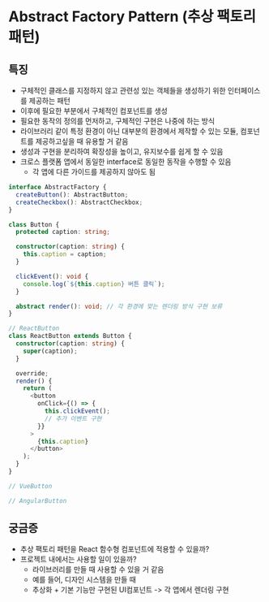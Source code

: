 # Abstract Factory Pattern (추상 팩토리 패턴)

## 특징

- 구체적인 클래스를 지정하지 않고 관련성 있는 객체들을 생성하기 위한 인터페이스를 제공하는 패턴
- 이후에 필요한 부분에서 구체적인 컴포넌트를 생성
- 필요한 동작의 정의를 먼저하고, 구체적인 구현은 나중에 하는 방식
- 라이브러리 같이 특정 환경이 아닌 대부분의 환경에서 제작할 수 있는 모듈, 컴포넌트를 제공하고싶을 때 유용할 거 같음
- 생성과 구현을 분리하여 확장성을 높이고, 유지보수를 쉽게 할 수 있음
- 크로스 플랫폼 앱에서 동일한 interface로 동일한 동작을 수행할 수 있음
  - 각 앱에 다른 가이드를 제공하지 않아도 됨

```ts
interface AbstractFactory {
  createButton(): AbstractButton;
  createCheckbox(): AbstractCheckbox;
}

class Button {
  protected caption: string;

  constructor(caption: string) {
    this.caption = caption;
  }

  clickEvent(): void {
    console.log(`${this.caption} 버튼 클릭`);
  }

  abstract render(): void; // 각 환경에 맞는 렌더링 방식 구현 보류
}

// ReactButton
class ReactButton extends Button {
  constructor(caption: string) {
    super(caption);
  }

  override;
  render() {
    return (
      <button
        onClick={() => {
          this.clickEvent();
          // 추가 이벤트 구현
        }}
      >
        {this.caption}
      </button>
    );
  }
}

// VueButton

// AngularButton
```

## 궁금증

- 추상 팩토리 패턴을 React 함수형 컴포넌트에 적용할 수 있을까?
- 프로젝트 내에서는 사용할 일이 있을까?
  - 라이브러리를 만들 때 사용할 수 있을 거 같음
  - 예를 들어, 디자인 시스템을 만들 때
  - 추상화 + 기본 기능만 구현된 UI컴포넌트 -> 각 앱에서 렌더링 구현
